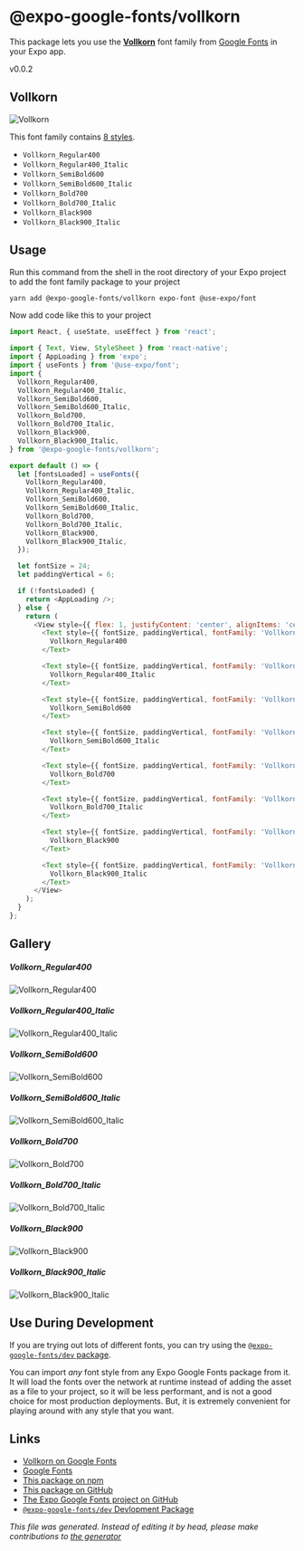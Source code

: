 # @expo-google-fonts/vollkorn

This package lets you use the [**Vollkorn**](https://fonts.google.com/specimen/Vollkorn) font family from [Google Fonts](https://fonts.google.com/) in your Expo app.

v0.0.2

## Vollkorn

![Vollkorn](./font-family.png)

This font family contains [8 styles](#gallery).

- `Vollkorn_Regular400`
- `Vollkorn_Regular400_Italic`
- `Vollkorn_SemiBold600`
- `Vollkorn_SemiBold600_Italic`
- `Vollkorn_Bold700`
- `Vollkorn_Bold700_Italic`
- `Vollkorn_Black900`
- `Vollkorn_Black900_Italic`

## Usage

Run this command from the shell in the root directory of your Expo project to add the font family package to your project
```sh
yarn add @expo-google-fonts/vollkorn expo-font @use-expo/font
```

Now add code like this to your project
```js
import React, { useState, useEffect } from 'react';

import { Text, View, StyleSheet } from 'react-native';
import { AppLoading } from 'expo';
import { useFonts } from '@use-expo/font';
import {
  Vollkorn_Regular400,
  Vollkorn_Regular400_Italic,
  Vollkorn_SemiBold600,
  Vollkorn_SemiBold600_Italic,
  Vollkorn_Bold700,
  Vollkorn_Bold700_Italic,
  Vollkorn_Black900,
  Vollkorn_Black900_Italic,
} from '@expo-google-fonts/vollkorn';

export default () => {
  let [fontsLoaded] = useFonts({
    Vollkorn_Regular400,
    Vollkorn_Regular400_Italic,
    Vollkorn_SemiBold600,
    Vollkorn_SemiBold600_Italic,
    Vollkorn_Bold700,
    Vollkorn_Bold700_Italic,
    Vollkorn_Black900,
    Vollkorn_Black900_Italic,
  });

  let fontSize = 24;
  let paddingVertical = 6;

  if (!fontsLoaded) {
    return <AppLoading />;
  } else {
    return (
      <View style={{ flex: 1, justifyContent: 'center', alignItems: 'center' }}>
        <Text style={{ fontSize, paddingVertical, fontFamily: 'Vollkorn_Regular400' }}>
          Vollkorn_Regular400
        </Text>

        <Text style={{ fontSize, paddingVertical, fontFamily: 'Vollkorn_Regular400_Italic' }}>
          Vollkorn_Regular400_Italic
        </Text>

        <Text style={{ fontSize, paddingVertical, fontFamily: 'Vollkorn_SemiBold600' }}>
          Vollkorn_SemiBold600
        </Text>

        <Text style={{ fontSize, paddingVertical, fontFamily: 'Vollkorn_SemiBold600_Italic' }}>
          Vollkorn_SemiBold600_Italic
        </Text>

        <Text style={{ fontSize, paddingVertical, fontFamily: 'Vollkorn_Bold700' }}>
          Vollkorn_Bold700
        </Text>

        <Text style={{ fontSize, paddingVertical, fontFamily: 'Vollkorn_Bold700_Italic' }}>
          Vollkorn_Bold700_Italic
        </Text>

        <Text style={{ fontSize, paddingVertical, fontFamily: 'Vollkorn_Black900' }}>
          Vollkorn_Black900
        </Text>

        <Text style={{ fontSize, paddingVertical, fontFamily: 'Vollkorn_Black900_Italic' }}>
          Vollkorn_Black900_Italic
        </Text>
      </View>
    );
  }
};

```

## Gallery

##### Vollkorn_Regular400
![Vollkorn_Regular400](./9fd84335b1beb10505c201815682f7b543aa429a5a909e8b2126f15d36a0705a.ttf.png)

##### Vollkorn_Regular400_Italic
![Vollkorn_Regular400_Italic](./784ba33f30493ef78ca0217d7f6c243c8bf7bec2cd1b9c4d813af99941bf730e.ttf.png)

##### Vollkorn_SemiBold600
![Vollkorn_SemiBold600](./9d702c22f1d2ea4a1521efff825d5c362adca54b6fbe2343ab2ed6b7e2119610.ttf.png)

##### Vollkorn_SemiBold600_Italic
![Vollkorn_SemiBold600_Italic](./6cd6efd288ac8587690f7a7f5788bea147c0c5432224a04874dc4494a8691955.ttf.png)

##### Vollkorn_Bold700
![Vollkorn_Bold700](./14aa1fb5f42a8088a0d91ca54dbc7d6eea615db621929c7bdc35ae4a6c64fcb5.ttf.png)

##### Vollkorn_Bold700_Italic
![Vollkorn_Bold700_Italic](./ef717b899e1af61e2a62cfed23623b0d5c844e2745616be4a949bf84f6e7457e.ttf.png)

##### Vollkorn_Black900
![Vollkorn_Black900](./14e5d20d80ab9df765ef117415850050320fa766eb246296c67924737f88c2d1.ttf.png)

##### Vollkorn_Black900_Italic
![Vollkorn_Black900_Italic](./3953dfef7c1118f089612462105779d89da8f9df1aa11b74a8b2a58bb8359a44.ttf.png)


## Use During Development

If you are trying out lots of different fonts, you can try using the [`@expo-google-fonts/dev` package](https://www.npmjs.com/package/@expo-google-fonts/dev).

You can import *any* font style from any Expo Google Fonts package from it. It will load the fonts
over the network at runtime instead of adding the asset as a file to your project, so it will be 
less performant, and is not a good choice for most production deployments. But, it is extremely convenient
for playing around with any style that you want.

## Links

- [Vollkorn on Google Fonts](https://fonts.google.com/specimen/Vollkorn)
- [Google Fonts](https://fonts.google.com/)
- [This package on npm](https://www.npmjs.com/package/@expo-google-fonts/vollkorn)
- [This package on GitHub](https://github.com/expo/google-fonts/tree/master/font-packages/vollkorn)
- [The Expo Google Fonts project on GitHub](https://github.com/expo/google-fonts)
- [`@expo-google-fonts/dev` Devlopment Package](https://github.com/expo/google-fonts/tree/master/font-packages/dev)


*This file was generated. Instead of editing it by head, please make contributions to [the generator](https://github.com/expo/google-fonts/tree/master/packages/generator)*
